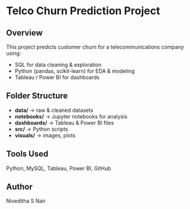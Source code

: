 
# Telco Churn Prediction Project

## Overview
This project predicts customer churn for a telecommunications company using:
- SQL for data cleaning & exploration
- Python (pandas, scikit-learn) for EDA & modeling
- Tableau / Power BI for dashboards

## Folder Structure
- **data/** → raw & cleaned datasets
- **notebooks/** → Jupyter notebooks for analysis
- **dashboards/** → Tableau & Power BI files
- **src/** → Python scripts
- **visuals/** → images, plots

## Tools Used
Python, MySQL, Tableau, Power BI, GitHub

## Author
Niveditha S Nair
